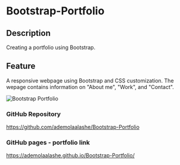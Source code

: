 # Bootstrap-Portfolio

## Description
Creating a portfolio using Bootstrap.

## Feature 

A responsive webpage using Bootstrap and CSS customization. 
The wepage contains information on "About me", "Work", and "Contact".

![Bootstrap Portfolio]("https://github.com/ademolaalashe/Bootstrap-Portfolio/blob/main/css/images/ademola-alashe_Bootstrap-Portfolio_image.png")

### GitHub Repository
https://github.com/ademolaalashe/Bootstrap-Portfolio

### GitHub pages - portfolio link
https://ademolaalashe.github.io/Bootstrap-Portfolio/
